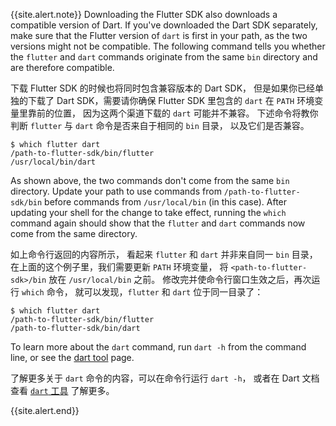 {{site.alert.note}}
  Downloading the Flutter SDK
  also downloads a compatible version of Dart.
  If you've downloaded the Dart SDK separately,
  make sure that the Flutter version of `dart` is
  first in your path, as the two versions might not be compatible.
  The following command tells you whether the `flutter` and `dart`
  commands originate from the same `bin` directory and are
  therefore compatible.

  下载 Flutter SDK 的时候也将同时包含兼容版本的 Dart SDK，
  但是如果你已经单独的下载了 Dart SDK，需要请你确保
  Flutter SDK 里包含的 `dart` 在 `PATH` 环境变量里靠前的位置，
  因为这两个渠道下载的 `dart` 可能并不兼容。
  下述命令将教你判断 `flutter` 与 `dart` 命令是否来自于相同的 `bin` 目录，
  以及它们是否兼容。

  ```terminal
  $ which flutter dart
  /path-to-flutter-sdk/bin/flutter
  /usr/local/bin/dart
  ```

  As shown above, the two commands don't come from
  the same `bin` directory. Update your path to use
  commands from `/path-to-flutter-sdk/bin` before
  commands from `/usr/local/bin` (in this case).
  After updating your shell for the change to take effect,
  running the `which` command again
  should show that the `flutter` and `dart` commands
  now come from the same directory.

  如上命令行返回的内容所示，
  看起来 `flutter` 和 `dart` 并非来自同一 `bin` 目录，
  在上面的这个例子里，我们需要更新 `PATH` 环境变量，
  将 `<path-to-flutter-sdk>/bin` 放在 `/usr/local/bin` 之前。
  修改完并使命令行窗口生效之后，再次运行 `which` 命令，
  就可以发现，`flutter` 和 `dart` 位于同一目录了：

  ```terminal
  $ which flutter dart
  /path-to-flutter-sdk/bin/flutter
  /path-to-flutter-sdk/bin/dart
  ```

  To learn more about the `dart` command, run `dart -h`
  from the command line, or see the [dart tool][] page.

  了解更多关于 `dart` 命令的内容，可以在命令行运行 `dart -h`，
  或者在 Dart 文档查看 [`dart` 工具][dart tool] 了解更多。

{{site.alert.end}}

[dart tool]: {{site.dart-site}}/tools/dart-vm
